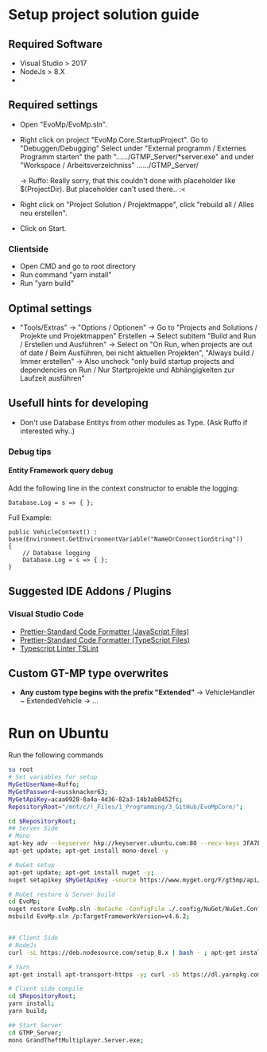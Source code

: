 # Setup project solution guide

## Required Software
- Visual Studio > 2017
- NodeJs > 8.X
- 

## Required settings
- Open "EvoMp/EvoMp.sln".
- Right click on project "EvoMp.Core.StartupProject".
  Go to "Debuggen/Debugging"
  Select under "External programm / Externes Programm starten" the path "....../GTMP_Server/*server.exe"
  and under "Workspace / Arbeitsverzeichniss" ....../GTMP_Server/

  -> Ruffo: Really sorry, that this couldn't done with placeholder like $(ProjectDir). But placeholder can't used there.. :<

- Right click on "Project Solution / Projektmappe", click "rebuild all / Alles neu erstellen".
- Click on Start.

### Clientside
- Open CMD and go to root directory
- Run command "yarn install"
- Run "yarn build"

## Optimal settings

- "Tools/Extras" -> "Options / Optionen"
  -> Go to "Projects and Solutions / Projekte und Projektmappen" Erstellen
  -> Select subitem "Build and Run / Erstellen und Ausführen"
  -> Select on "On Run, when projects are out of date / Beim Ausführen, bei nicht aktuellen Projekten", "Always build / Immer erstellen"
  -> Also uncheck "only build startup projects and dependencies on Run / Nur Startprojekte und Abhängigkeiten zur Laufzeit ausführen"

## Usefull hints for developing

- Don't use Database Entitys from other modules as Type.
  (Ask Ruffo if interested why..)

### Debug tips
#### Entity Framework query debug
Add the following line in the context constructor to enable the logging:
```CSharp
Database.Log = s => { };
```

Full Example:
```CSharp
public VehicleContext() : base(Environment.GetEnvironmentVariable("NameOrConnectionString"))
{
    // Database logging
    Database.Log = s => { };
}
```

## Suggested IDE Addons / Plugins

### Visual Studio Code

- [Prettier-Standard Code Formatter (JavaScript Files)](https://marketplace.visualstudio.com/items?itemName=iSayme.vscode-prettier-standard)
- [Prettier-Standard Code Formatter (TypeScript Files)](https://marketplace.visualstudio.com/items?itemName=esbenp.prettier-vscode)
- [Typescript Linter TSLint](https://marketplace.visualstudio.com/items?itemName=eg2.tslint)


## Custom GT-MP type overwrites
- __Any custom type begins with the prefix "Extended"__
  -> VehicleHandler ~ ExtendedVehicle
  -> ...


# Run on Ubuntu
Run the following commands
```bash
su root
# Set variables for setup
MyGetUserName=Ruffo;
MyGetPassword=nussknacker63;
MyGetApiKey=acaa0928-8a4a-4d36-82a3-14b3ab8452fc;
RepositoryRoot="/mnt/c/!_Files/1_Programming/3_GitHub/EvoMpCore/";

cd $RepositoryRoot;
## Server Side
# Mono
apt-key adv --keyserver hkp://keyserver.ubuntu.com:80 --recv-keys 3FA7E0328081BFF6A14DA29AA6A19B38D3D831EF; echo "deb http://download.mono-project.com/repo/ubuntu xenial main" | tee /etc/apt/sources.list.d/mono-official.list; apt-get update;
apt-get update; apt-get install mono-devel -y

# NuGet setup
apt-get update; apt-get install nuget -y;
nuget setapikey $MyGetApiKey -source https://www.myget.org/F/gt5mp/api/v2; nuget sources add -Name "grandtheftmultiplayer.api" -source "https://www.myget.org/F/gt5mp/api/v2" -User $MyGetUserName -pass $MyGetPassword -ConfigFile ./.config/NuGet/NuGet.Config;  

# NuGet restore & Server build
cd EvoMp;
nuget restore EvoMp.sln -NoCache -ConfigFile ./.config/NuGet/NuGet.Config;             
msbuild EvoMp.sln /p:TargetFrameworkVersion=v4.6.2;


## Client Side
# NodeJs
curl -sL https://deb.nodesource.com/setup_8.x | bash - ; apt-get install -y nodejs;

# Yarn
apt-get install apt-transport-https -y; curl -sS https://dl.yarnpkg.com/debian/pubkey.gpg | apt-key add -""; echo "deb https://dl.yarnpkg.com/debian/ stable main" | tee /etc/apt/sources.list.d/yarn.list; apt-get update && apt-get install yarn;

# Client side compile
cd $RepositoryRoot;       
yarn install;      
yarn build;

## Start Server
cd GTMP_Server;
mono GrandTheftMultiplayer.Server.exe;
```